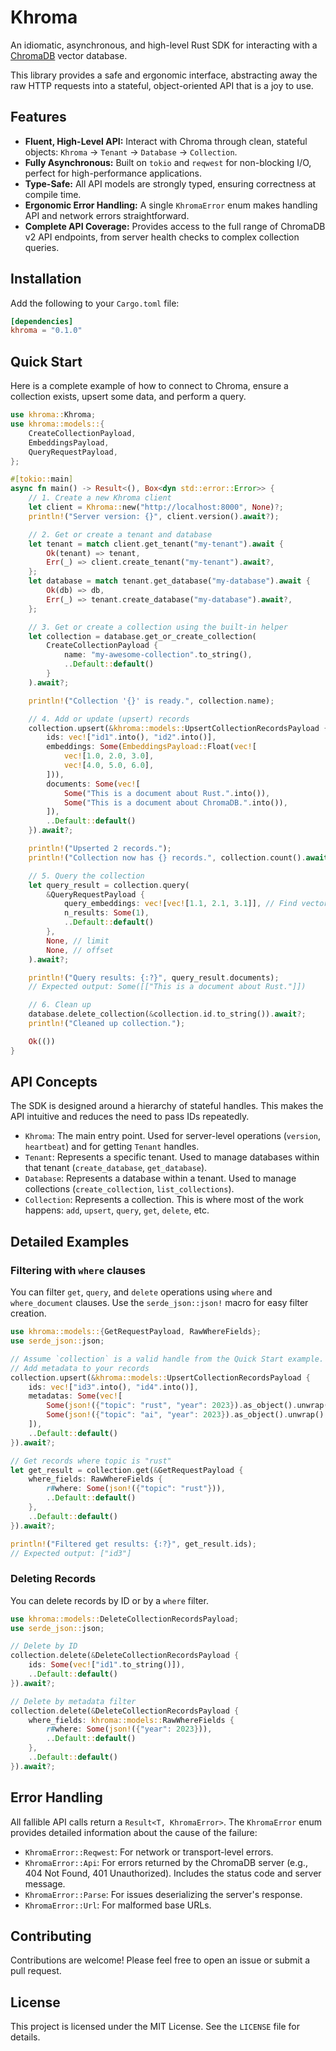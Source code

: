 
# Khroma

An idiomatic, asynchronous, and high-level Rust SDK for interacting with a [ChromaDB](https://www.trychroma.com/) vector database.

This library provides a safe and ergonomic interface, abstracting away the raw HTTP requests into a stateful, object-oriented API that is a joy to use.

## Features

-   **Fluent, High-Level API:** Interact with Chroma through clean, stateful objects: `Khroma` -> `Tenant` -> `Database` -> `Collection`.
-   **Fully Asynchronous:** Built on `tokio` and `reqwest` for non-blocking I/O, perfect for high-performance applications.
-   **Type-Safe:** All API models are strongly typed, ensuring correctness at compile time.
-   **Ergonomic Error Handling:** A single `KhromaError` enum makes handling API and network errors straightforward.
-   **Complete API Coverage:** Provides access to the full range of ChromaDB v2 API endpoints, from server health checks to complex collection queries.

## Installation

Add the following to your `Cargo.toml` file:

```toml
[dependencies]
khroma = "0.1.0"
```

## Quick Start

Here is a complete example of how to connect to Chroma, ensure a collection exists, upsert some data, and perform a query.

```rust
use khroma::Khroma;
use khroma::models::{
    CreateCollectionPayload,
    EmbeddingsPayload,
    QueryRequestPayload,
};

#[tokio::main]
async fn main() -> Result<(), Box<dyn std::error::Error>> {
    // 1. Create a new Khroma client
    let client = Khroma::new("http://localhost:8000", None)?;
    println!("Server version: {}", client.version().await?);

    // 2. Get or create a tenant and database
    let tenant = match client.get_tenant("my-tenant").await {
        Ok(tenant) => tenant,
        Err(_) => client.create_tenant("my-tenant").await?,
    };
    let database = match tenant.get_database("my-database").await {
        Ok(db) => db,
        Err(_) => tenant.create_database("my-database").await?,
    };

    // 3. Get or create a collection using the built-in helper
    let collection = database.get_or_create_collection(
        CreateCollectionPayload {
            name: "my-awesome-collection".to_string(),
            ..Default::default()
        }
    ).await?;

    println!("Collection '{}' is ready.", collection.name);

    // 4. Add or update (upsert) records
    collection.upsert(&khroma::models::UpsertCollectionRecordsPayload {
        ids: vec!["id1".into(), "id2".into()],
        embeddings: Some(EmbeddingsPayload::Float(vec![
            vec![1.0, 2.0, 3.0],
            vec![4.0, 5.0, 6.0],
        ])),
        documents: Some(vec![
            Some("This is a document about Rust.".into()),
            Some("This is a document about ChromaDB.".into()),
        ]),
        ..Default::default()
    }).await?;

    println!("Upserted 2 records.");
    println!("Collection now has {} records.", collection.count().await?);

    // 5. Query the collection
    let query_result = collection.query(
        &QueryRequestPayload {
            query_embeddings: vec![vec![1.1, 2.1, 3.1]], // Find vectors similar to this
            n_results: Some(1),
            ..Default::default()
        },
        None, // limit
        None, // offset
    ).await?;

    println!("Query results: {:?}", query_result.documents);
    // Expected output: Some([["This is a document about Rust."]])

    // 6. Clean up
    database.delete_collection(&collection.id.to_string()).await?;
    println!("Cleaned up collection.");

    Ok(())
}
```

## API Concepts

The SDK is designed around a hierarchy of stateful handles. This makes the API intuitive and reduces the need to pass IDs repeatedly.

-   `Khroma`: The main entry point. Used for server-level operations (`version`, `heartbeat`) and for getting `Tenant` handles.
-   `Tenant`: Represents a specific tenant. Used to manage databases within that tenant (`create_database`, `get_database`).
-   `Database`: Represents a database within a tenant. Used to manage collections (`create_collection`, `list_collections`).
-   `Collection`: Represents a collection. This is where most of the work happens: `add`, `upsert`, `query`, `get`, `delete`, etc.

## Detailed Examples

### Filtering with `where` clauses

You can filter `get`, `query`, and `delete` operations using `where` and `where_document` clauses. Use the `serde_json::json!` macro for easy filter creation.

```rust
use khroma::models::{GetRequestPayload, RawWhereFields};
use serde_json::json;

// Assume `collection` is a valid handle from the Quick Start example.
// Add metadata to your records
collection.upsert(&khroma::models::UpsertCollectionRecordsPayload {
    ids: vec!["id3".into(), "id4".into()],
    metadatas: Some(vec![
        Some(json!({"topic": "rust", "year": 2023}).as_object().unwrap().clone()),
        Some(json!({"topic": "ai", "year": 2023}).as_object().unwrap().clone()),
    ]),
    ..Default::default()
}).await?;

// Get records where topic is "rust"
let get_result = collection.get(&GetRequestPayload {
    where_fields: RawWhereFields {
        r#where: Some(json!({"topic": "rust"})),
        ..Default::default()
    },
    ..Default::default()
}).await?;

println!("Filtered get results: {:?}", get_result.ids);
// Expected output: ["id3"]
```

### Deleting Records

You can delete records by ID or by a `where` filter.

```rust
use khroma::models::DeleteCollectionRecordsPayload;
use serde_json::json;

// Delete by ID
collection.delete(&DeleteCollectionRecordsPayload {
    ids: Some(vec!["id1".to_string()]),
    ..Default::default()
}).await?;

// Delete by metadata filter
collection.delete(&DeleteCollectionRecordsPayload {
    where_fields: khroma::models::RawWhereFields {
        r#where: Some(json!({"year": 2023})),
        ..Default::default()
    },
    ..Default::default()
}).await?;
```

## Error Handling

All fallible API calls return a `Result<T, KhromaError>`. The `KhromaError` enum provides detailed information about the cause of the failure:

-   `KhromaError::Reqwest`: For network or transport-level errors.
-   `KhromaError::Api`: For errors returned by the ChromaDB server (e.g., 404 Not Found, 401 Unauthorized). Includes the status code and server message.
-   `KhromaError::Parse`: For issues deserializing the server's response.
-   `KhromaError::Url`: For malformed base URLs.

## Contributing

Contributions are welcome! Please feel free to open an issue or submit a pull request.

## License

This project is licensed under the MIT License. See the `LICENSE` file for details.
